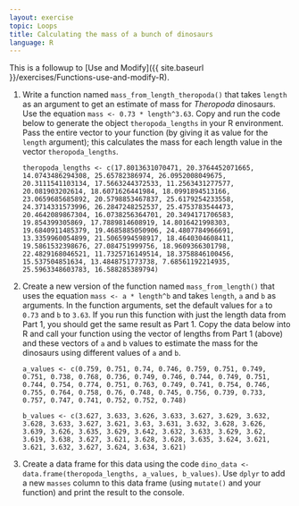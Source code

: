 ```yaml
---
layout: exercise
topic: Loops
title: Calculating the mass of a bunch of dinosaurs
language: R
---
```


This is a followup to [Use and Modify]({{ site.baseurl }}/exercises/Functions-use-and-modify-R).

1. Write a function named `mass_from_length_theropoda()` that takes `length` as an argument to get an estimate of mass for *Theropoda* dinosaurs. Use the equation `mass <- 0.73 * length^3.63`. Copy and run the code below to generate the object `theropoda_lengths` in your R environment. Pass the entire vector to your function (by giving it as value for the `length` argument); this calculates the mass for each length value in the vector `theropoda_lengths`.

	`theropoda_lengths <- c(17.8013631070471, 20.3764452071665, 14.0743486294308, 25.65782386974, 26.0952008049675, 20.3111541103134, 17.5663244372533, 11.2563431277577, 20.081903202614, 18.6071626441984, 18.0991894513166, 23.0659685685892, 20.5798853467837, 25.6179254233558, 24.3714331573996, 26.2847248252537, 25.4753783544473, 20.4642089867304, 16.0738256364701, 20.3494171706583, 19.854399305869, 17.7889814608919, 14.8016421998303, 19.6840911485379, 19.4685885050906, 24.4807784966691, 13.3359960054899, 21.5065994598917, 18.4640304608411, 19.5861532398676, 27.084751999756, 18.9609366301798, 22.4829168046521, 11.7325716149514, 18.3758846100456, 15.537504851634, 13.4848751773738, 7.68561192214935, 25.5963348603783, 16.588285389794)`

2. Create a new version of the function named `mass_from_length()` that uses the equation `mass <- a * length^b` and takes `length`, `a` and `b` as arguments. In the function arguments, set the default values for `a` to `0.73` and `b` to `3.63`. If you run this function with just the length data from Part 1, you should get the same result as Part 1. Copy the data below into R and call your function using the vector of lengths from Part 1 (above) and these vectors of `a` and `b` values to estimate the mass for the dinosaurs using different values of `a` and `b`.

	`a_values <- c(0.759, 0.751, 0.74, 0.746, 0.759, 0.751, 0.749, 0.751, 0.738, 0.768, 0.736, 0.749, 0.746, 0.744, 0.749, 0.751, 0.744, 0.754, 0.774, 0.751, 0.763, 0.749, 0.741, 0.754, 0.746, 0.755, 0.764, 0.758, 0.76, 0.748, 0.745, 0.756, 0.739, 0.733, 0.757, 0.747, 0.741, 0.752, 0.752, 0.748)`

	`b_values <- c(3.627, 3.633, 3.626, 3.633, 3.627, 3.629, 3.632, 3.628, 3.633, 3.627, 3.621, 3.63, 3.631, 3.632, 3.628, 3.626, 3.639, 3.626, 3.635, 3.629, 3.642, 3.632, 3.633, 3.629, 3.62, 3.619, 3.638, 3.627, 3.621, 3.628, 3.628, 3.635, 3.624, 3.621, 3.621, 3.632, 3.627, 3.624, 3.634, 3.621)`

3. Create a data frame for this data using the code `dino_data <- data.frame(theropoda_lengths, a_values, b_values)`. Use `dplyr` to add a new `masses` column to this data frame (using `mutate()` and your function) and print the result to the console.
